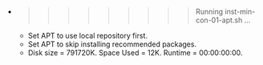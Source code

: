 * >>>>>>>>> Running inst-min-con-01-apt.sh ...
  * Set APT to use local repository first.
  * Set APT to skip installing recommended packages.
  * Disk size = 791720K. Space Used = 12K. Runtime = 00:00:00:00.
